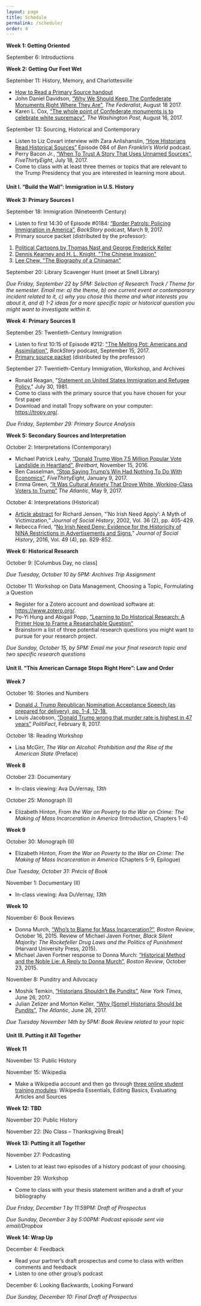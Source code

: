 ```yaml
---
layout: page
title: Schedule
permalink: /schedule/
order: 4
---
```


**Week 1: Getting Oriented**

September 6: Introductions

**Week 2: Getting Our Feet Wet**

September 11: History, Memory, and Charlottesville
-	[How to Read a Primary Source handout]({{site.baseurl}}/downloads/HowToReadPrimarySources.pdf)
-	John Daniel Davidson, [“Why We Should Keep The Confederate Monuments Right Where They Are”](http://thefederalist.com/2017/08/18/in-defense-of-the-monuments/), *The Federalist*, August 18 2017.
-	Karen L. Cox, [“The whole point of Confederate monuments is to celebrate white supremacy”](http://wapo.st/2uOXelp), *The Washington Post*, August 16, 2017.

September 13: Sourcing, Historical and Contemporary 
-	Listen to Liz Covart interview with Zara Anlishanslin, [“How Historians Read Historical Sources”](https://www.benfranklinsworld.com/episode-084-zara-anishanslin-historians-read-historical-sources/) Episode 084 of *Ben Franklin’s World* podcast.
-	Perry Bacon Jr., [“When To Trust A Story That Uses Unnamed Sources”](https://fivethirtyeight.com/features/when-to-trust-a-story-that-uses-unnamed-sources/), *FiveThirtyEight*, July 18, 2017. 
-	Come to class with at least three themes or topics that are relevant to the Trump Presidency that you are interested in learning more about.

#### Unit I. “Build the Wall”: Immigration in U.S. History

**Week 3: Primary Sources I**

September 18: Immigration (Nineteenth Century)
-	Listen to first 14:30 of Episode #0184: [“Border Patrols: Policing Immigration in America”](http://backstoryradio.org/shows/border-patrols), *BackStory* podcast, March 9, 2017.
-	Primary source packet (distributed by the professor):
1. [Political Cartoons by Thomas Nast and George Frederick Keller]({{site.baseurl}}/downloads/NastKellerCartoons.docx)
2. [Dennis Kearney and H. L. Knight, "The Chinese Invasion"]({{site.baseurl}}/downloads/KearneyKnight_TheChineseInvasion.docx)
3. [Lee Chew, "The Biography of a Chinaman"]({{site.baseurl}}/downloads/Chew_TheBiographyOfAChinaman.docx)

September 20: Library Scavenger Hunt (meet at Snell Library)

*Due Friday, September 22 by 5PM: Selection of Research Track / Theme for the semester. 
Email me: a) the theme, b) one current event or contemporary incident related to it, c) why you chose this theme and what interests you about it, and d) 1-2 ideas for a more specific topic or historical question you might want to investigate within it.*

**Week 4: Primary Sources II**

September 25: Twentieth-Century Immigration
-	Listen to first 10:15 of Episode #212: ["The Melting Pot: Americans and Assimilation"](http://backstoryradio.org/shows/the-melting-pot), *BackStory* podcast, September 15, 2017.
-	[Primary source packet]({{site.baseurl}}/downloads/PrimarySourcePacket_09-25-2017.docx) (distributed by the professor)

September 27: Twentieth-Century Immigration, Workshop, and Archives
-	Ronald Reagan, "[Statement on United States Immigration and Refugee Policy](http://www.presidency.ucsb.edu/ws/?pid=44128)," July 30, 1981.
-	Come to class with the primary source that you have chosen for your first paper
-	Download and install Tropy software on your computer: <https://tropy.org/>.

*Due Friday, September 29: Primary Source Analysis*

**Week 5: Secondary Sources and Interpretation**

October 2: Interpretations (Contemporary)
-	Michael Patrick Leahy, [“Donald Trump Won 7.5 Million Popular Vote Landslide in Heartland”](http://www.breitbart.com/big-government/2016/11/15/donald-trump-won-7-5-million-popular-vote-landslide-mainstream-america/), *Breitbart*, November 15, 2016.
-	Ben Casselman, [“Stop Saying Trump’s Win Had Nothing To Do With Economics”](https://fivethirtyeight.com/features/stop-saying-trumps-win-had-nothing-to-do-with-economics/), *FiveThirtyEight*, January 9, 2017.
-	Emma Green, [“It Was Cultural Anxiety That Drove White, Working-Class Voters to Trump”](https://www.theatlantic.com/politics/archive/2017/05/white-working-class-trump-cultural-anxiety/525771/) *The Atlantic*, May 9, 2017.

October 4: Interpretations (Historical) 
-	[Article abstract]({{site.baseurl}}/downloads/Jensen_NoIrishNeedApply_abstract.pdf) for Richard Jensen, “‘No Irish Need Apply’: A Myth of Victimization,” *Journal of Social History*, 2002, Vol. 36 (2), pp. 405-429. 
-	Rebecca Fried, “[No Irish Need Deny: Evidence for the Historicity of NINA Restrictions in Advertisements and Signs](https://academic.oup.com/jsh/article-lookup/doi/10.1093/jsh/shv066),” *Journal of Social History*, 2016, Vol. 49 (4), pp. 829-852.

**Week 6: Historical Research**

October 9: [Columbus Day, no class]

*Due Tuesday, October 10 by 5PM: Archives Trip Assignment*

October 11: Workshop on Data Management, Choosing a Topic, Formulating a Question 
-	Register for a Zotero account and download software at: <https://www.zotero.org/>. 
-	Po-Yi Hung and Abigail Popp, ["Learning to Do Historical Research: A Primer How to Frame a Researchable Question"](http://williamcronon.net/researching/questions.htm)
-	Brainstorm a list of three potential research questions you might want to pursue for your research project.

*Due Sunday, October 15, by 5PM: Email me your final research topic and two specific research questions*

#### Unit II. “This American Carnage Stops Right Here”: Law and Order

**Week 7**

October 16: Stories and Numbers
-	[Donald J. Trump Republican Nomination Acceptance Speech (as prepared for delivery), pp. 1-4, 12-18.]({{site.baseurl}}/downloads/DJT_Acceptance_Speech.pdf)
-	Louis Jacobson, [“Donald Trump wrong that murder rate is highest in 47 years”](http://www.politifact.com/truth-o-meter/statements/2017/feb/08/donald-trump/donald-trump-wrong-murder-rate-highest-47-years/) *PolitiFact*, February 8, 2017.

October 18: Reading Workshop
-	Lisa McGirr, *The War on Alcohol: Prohibition and the Rise of the American State* (Preface)

**Week 8**

October 23: Documentary
- In-class viewing: Ava DuVernay, *13th*

October 25: Monograph (I)
-	Elizabeth Hinton, *From the War on Poverty to the War on Crime: The Making of Mass Incarceration in America* (Introduction, Chapters 1-4)

**Week 9**

October 30: Monograph (II)
-	Elizabeth Hinton, *From the War on Poverty to the War on Crime: The Making of Mass Incarceration in America* (Chapters 5-9, Epilogue)

*Due Tuesday, October 31: Précis of Book*

November 1: Documentary (II)
- In-class viewing: Ava DuVernay, *13th*

**Week 10**

November 6: Book Reviews
-	Donna Murch, [“Who’s to Blame for Mass Incarceration?”](http://bostonreview.net/books-ideas/donna-murch-michael-javen-fortner-black-silent-majority), *Boston Review*, October 16, 2015. Review of Michael Javen Fortner, *Black Silent Majority: The Rockefeller Drug Laws and the Politics of Punishment* (Harvard University Press, 2015). 
-	Michael Javen Fortner response to Donna Murch: [“Historical Method and the Noble Lie: A Reply to Donna Murch”](http://bostonreview.net/books-ideas/response-michael-javen-fortner-donna-murch-black-silent-majority), *Boston Review*, October 23, 2015. 

November 8: Punditry and Advocacy
-	Moshik Temkin, [“Historians Shouldn’t Be Pundits”](https://www.nytimes.com/2017/06/26/opinion/trump-nixon-history.html), *New York Times*, June 26, 2017.
-	Julian Zelizer and Morton Keller, [“Why (Some) Historians Should be Pundits”](https://www.theatlantic.com/politics/archive/2017/06/what-is-the-role-of-historians-under-the-trump-presidency/531729/), *The Atlantic*, June 26, 2017.

*Due Tuesday November 14th by 5PM: Book Review related to your topic*

#### Unit III. Putting it All Together

**Week 11**

November 13: Public History

November 15: Wikipedia
- Make a Wikipedia account and then go through [three online student training modules](https://outreachdashboard.wmflabs.org/training/editing-wikipedia): Wikipedia Essentials, Editing Basics, Evaluating Articles and Sources

**Week 12: TBD**

November 20: Public History

November 22: [No Class – Thanksgiving Break]

**Week 13: Putting it all Together**

November 27: Podcasting
-	Listen to at least two episodes of a history podcast of your choosing.

November 29: Workshop
-	Come to class with your thesis statement written and a draft of your bibliography

*Due Friday, December 1 by 11:59PM: Draft of Prospectus*

*Due Sunday, December 3 by 5:00PM: Podcast episode sent via email/Dropbox*

**Week 14: Wrap Up**

December 4: Feedback
-	Read your partner’s draft prospectus and come to class with written comments and feedback
-	Listen to one other group’s podcast

December 6: Looking Backwards, Looking Forward

*Due Sunday, December 10: Final Draft of Prospectus*
